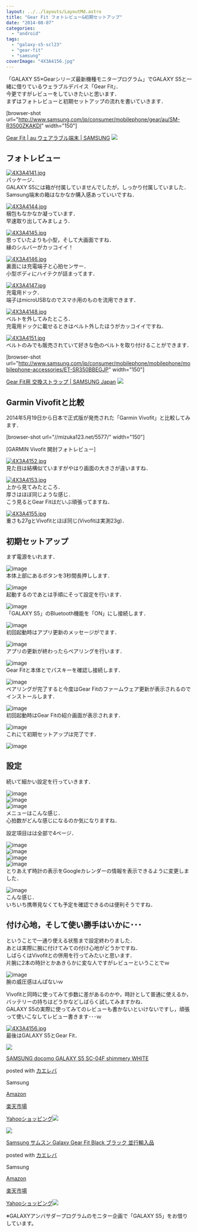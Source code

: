 ```yaml
---
layout: ../../layouts/LayoutMd.astro
title: "Gear Fit フォトレビュー&初期セットアップ"
date: "2014-08-07"
categories: 
  - "android"
tags: 
  - "galaxy-s5-scl23"
  - "gear-fit"
  - "samsung"
coverImage: "4X3A4156.jpg"
---
```


「GALAXY S5×Gearシリーズ最新機種モニタープログラム」でGALAXY S5と一緒に借りているウェラブルデバイス「Gear Fit」．  
今更ですがレビューをしていきたいと思います．  
まずはフォトレビューと初期セットアップの流れを書いていきます．

\[browser-shot url="http://www.samsung.com/jp/consumer/mobilephone/gear/au/SM-R3500ZKAKDI" width="150"\]

[Gear Fit | au ウェアラブル端末 | SAMSUNG](http://www.samsung.com/jp/consumer/mobilephone/gear/au/SM-R3500ZKAKDI) [![](http://b.hatena.ne.jp/entry/image/http://www.samsung.com/jp/consumer/mobilephone/gear/au/SM-R3500ZKAKDI)](http://b.hatena.ne.jp/entry/http://www.samsung.com/jp/consumer/mobilephone/gear/au/SM-R3500ZKAKDI) 

## フォトレビュー

[![4X3A4141.jpg](/wp/images/14528137459_ddafb297c0_b.jpg)](https://www.flickr.com/photos/67522130@N08/14528137459/ "4X3A4141.jpg")  
パッケージ．  
GALAXY S5には箱が付属していませんでしたが，しっかり付属していました．  
Samsung端末の箱はなかなか購入感あっていいですね．

[![4X3A4144.jpg](/wp/images/14528138319_b5d8fa3990_b.jpg)](https://www.flickr.com/photos/67522130@N08/14528138319/ "4X3A4144.jpg")  
梱包もなかなか凝っています．  
早速取り出してみましょう．

[![4X3A4145.jpg](/wp/images/14714787695_111541453c_b.jpg)](https://www.flickr.com/photos/67522130@N08/14714787695/ "4X3A4145.jpg")  
思っていたよりも小型，そして大画面ですね．  
縁のシルバーがカッコイイ！

[![4X3A4146.jpg](/wp/images/14691802196_4dfb466657_b.jpg)](https://www.flickr.com/photos/67522130@N08/14691802196/ "4X3A4146.jpg")  
裏面には充電端子と心拍センサー．  
小型ボディにハイテクが詰まってます．

[![4X3A4147.jpg](/wp/images/14712409774_cc19238a33_b.jpg)](https://www.flickr.com/photos/67522130@N08/14712409774/ "4X3A4147.jpg")  
充電用ドック．  
端子はmicroUSBなのでスマホ用のものを流用できます．

[![4X3A4148.jpg](/wp/images/14712410494_c46c14ddc3_b.jpg)](https://www.flickr.com/photos/67522130@N08/14712410494/ "4X3A4148.jpg")  
ベルトを外してみたところ．  
充電用ドックに載せるときはベルト外したほうがカッコイイですね．

[![4X3A4151.jpg](/wp/images/14691804406_62705e4b51_b.jpg)](https://www.flickr.com/photos/67522130@N08/14691804406/ "4X3A4151.jpg")  
ベルトのみでも販売されていて好きな色のベルトを取り付けることができます．

\[browser-shot url="http://www.samsung.com/jp/consumer/mobilephone/mobilephone/mobilephone-accessories/ET-SR350BBEGJP" width="150"\]

[Gear Fit⽤ 交換ストラップ | SAMSUNG Japan](http://www.samsung.com/jp/consumer/mobilephone/mobilephone/mobilephone-accessories/ET-SR350BBEGJP) [![](http://b.hatena.ne.jp/entry/image/http://www.samsung.com/jp/consumer/mobilephone/mobilephone/mobilephone-accessories/ET-SR350BBEGJP)](http://b.hatena.ne.jp/entry/http://www.samsung.com/jp/consumer/mobilephone/mobilephone/mobilephone-accessories/ET-SR350BBEGJP) 

## Garmin Vivofitと比較

2014年5月19日から日本で正式版が発売された「Garmin Vivofit」と比較してみます．

\[browser-shot url="//mizuka123.net/5577/" width="150"\]

[GARMIN Vivofit 開封フォトレビュー] 

[![4X3A4152.jpg](/wp/images/14528142969_8ac55bf7fc_b.jpg)](https://www.flickr.com/photos/67522130@N08/14528142969/ "4X3A4152.jpg")  
見た目は結構似ていますがやはり画面の大きさが違いますね．

[![4X3A4153.jpg](/wp/images/14714792405_6d293ea52b_b.jpg)](https://www.flickr.com/photos/67522130@N08/14714792405/ "4X3A4153.jpg")  
上から見てみたところ．  
厚さはほぼ同じような感じ．  
こう見るとGear Fitはだいぶ頑張ってますね．

[![4X3A4155.jpg](/wp/images/14691806636_a7f1570247_b.jpg)](https://www.flickr.com/photos/67522130@N08/14691806636/ "4X3A4155.jpg")  
重さも27gとVivofitとほぼ同じ(Vivofitは実測23g)．

## 初期セットアップ

まず電源をいれます．

![image](/wp/images/image3.png "image")  
本体上部にあるボタンを3秒間長押しします．

![image](/wp/images/image4.png "image")  
起動するのであとは手順にそって設定を行います．

![image](/wp/images/image5.png "image")  
「GALAXY S5」のBluetooth機能を「ON」にし接続します．

![image](/wp/images/image6.png "image")  
初回起動時はアプリ更新のメッセージがでます．

![image](/wp/images/image7.png "image")  
アプリの更新が終わったらペアリングを行います．

![image](/wp/images/image8.png "image")  
Gear Fitと本体とでパスキーを確認し接続します．

![image](/wp/images/image9.png "image")  
ペアリングが完了すると今度はGear Fitのファームウェア更新が表示されるのでインストールします．

![image](/wp/images/image10.png "image")  
初回起動時はGear Fitの紹介画面が表示されます．

![image](/wp/images/image11.png "image")  
これにて初期セットアップは完了です．

![image](/wp/images/image12.png "image")

## 設定

続いて細かい設定を行っていきます．

![image](/wp/images/image13.png "image")  
![image](/wp/images/image14.png "image")  
![image](/wp/images/image15.png "image")  
メニューはこんな感じ．  
心拍数がどんな感じになるのか気になりますね．

設定項目はは全部で4ページ．

![image](/wp/images/image16.png "image")  
![image](/wp/images/image17.png "image")  
![image](/wp/images/image18.png "image")  
![image](/wp/images/image19.png "image")  
とりあえず時計の表示をGoogleカレンダーの情報を表示できるように変更しました．

![image](/wp/images/image20.png "image")  
こんな感じ．  
いちいち携帯見なくても予定を確認できるのは便利そうですね．

## 付け心地，そして使い勝手はいかに･･･

ということで一通り使える状態まで設定終わりました．  
あとは実際に腕に付けてみての付け心地がどうかですね．  
しばらくはVivofitとの併用を行ってみたいと思います．  
片腕に2本の時計とかあきらかに変な人ですがレビューということでｗ

![image](/wp/images/image21.png "image")  
腕の威圧感はんぱないｗ

Vivofitと同時に使ってみて歩数に差があるのかや，時計として普通に使えるか，バッテリーの持ちはどうかなどしばらく試してみますかね．  
GALAXY S5の実際に使ってみてのレビューも書かないといけないですし，頑張って使いこなしてレビュー書きます･･･ｗ

[![4X3A4156.jpg](/wp/images/14528356767_b81ba4f770_b.jpg)](https://www.flickr.com/photos/67522130@N08/14528356767/ "4X3A4156.jpg")  
最後はGALAXY S5とGear Fit．

[![](/wp/images/41q8CtlTbIL._SL160_.jpg)](https://www.amazon.co.jp/exec/obidos/ASIN/B00KMJBJP4/mizuka123-22/ref=nosim/)

[SAMSUNG docomo GALAXY S5 SC-04F shimmery WHITE](https://www.amazon.co.jp/exec/obidos/ASIN/B00KMJBJP4/mizuka123-22/ref=nosim/)

posted with [カエレバ](http://kaereba.com)

Samsung

[Amazon](http://www.amazon.co.jp/gp/search?keywords=SAMSUNG%20docomo%20GALAXY%20S5%20SC-04F%20shimmery%20WHITE&__mk_ja_JP=%83J%83%5E%83J%83i&tag=mizuka123-22 "アマゾン")

[楽天市場](https://search.rakuten.co.jp/search/mall/SAMSUNG%20docomo%20GALAXY%20S5%20SC-04F%20shimmery%20WHITE/-/f.1-p.1-s.1-sf.0-st.A-v.2?m=http%3A%2F%2Fm.rakuten.co.jp%2F&x=0&scid=af_pc_ich_link_urltxt&sc2id=af_101_0_0 "楽天市場")

[Yahooショッピング![](//ad.jp.ap.valuecommerce.com/servlet/gifbanner?sid=3066752&pid=881990642)](//ck.jp.ap.valuecommerce.com/servlet/referral?sid=3066752&pid=881990642&vc_url=http%3A%2F%2Fshopping.search.yahoo.co.jp%2Fsearch%3FuIv%3Don%26ei%3DUTF-8%26tab_ex%3Dcommerce%26slider%3D0%26va%3DSAMSUNG%2520docomo%2520GALAXY%2520S5%2520SC-04F%2520shimmery%2520WHITE "Yahooショッピング")

[![](/wp/images/316YaCRhFTL._SL160_.jpg)](https://www.amazon.co.jp/exec/obidos/ASIN/B00JL68J6Q/mizuka123-22/ref=nosim/)

[Samsung サムスン Galaxy Gear Fit Black ブラック 並行輸入品](https://www.amazon.co.jp/exec/obidos/ASIN/B00JL68J6Q/mizuka123-22/ref=nosim/)

posted with [カエレバ](http://kaereba.com)

Samsung

[Amazon](http://www.amazon.co.jp/gp/search?keywords=Samsung%20%83T%83%80%83X%83%93%20Galaxy%20Gear%20Fit%20Black%20%83u%83%89%83b%83N%20%95%C0%8Ds%97A%93%FC%95i&__mk_ja_JP=%83J%83%5E%83J%83i&tag=mizuka123-22 "アマゾン")

[楽天市場](http://hb.afl.rakuten.co.jp/hgc/032b53ee.4b34c5ee.0f4a541e.f440145e/?pc=http%3A%2F%2Fsearch.rakuten.co.jp%2Fsearch%2Fmall%2FSamsung%2520%25E3%2582%25B5%25E3%2583%25A0%25E3%2582%25B9%25E3%2583%25B3%2520Galaxy%2520Gear%2520Fit%2520Black%2520%25E3%2583%2596%25E3%2583%25A9%25E3%2583%2583%25E3%2582%25AF%2520%25E4%25B8%25A6%25E8%25A1%258C%25E8%25BC%25B8%25E5%2585%25A5%25E5%2593%2581%2F-%2Ff.1-p.1-s.1-sf.0-st.A-v.2%3Fx%3D0%26scid%3Daf_ich_link_urltxt%26m%3Dhttp%3A%2F%2Fm.rakuten.co.jp%2F "楽天市場")

[Yahooショッピング![](//ad.jp.ap.valuecommerce.com/servlet/gifbanner?sid=3066752&pid=881990642)](//ck.jp.ap.valuecommerce.com/servlet/referral?sid=3066752&pid=881990642&vc_url=http%3A%2F%2Fshopping.search.yahoo.co.jp%2Fsearch%3FuIv%3Don%26ei%3DUTF-8%26tab_ex%3Dcommerce%26slider%3D0%26va%3DSamsung%2520%25E3%2582%25B5%25E3%2583%25A0%25E3%2582%25B9%25E3%2583%25B3%2520Galaxy%2520Gear%2520Fit%2520Black%2520%25E3%2583%2596%25E3%2583%25A9%25E3%2583%2583%25E3%2582%25AF%2520%25E4%25B8%25A6%25E8%25A1%258C%25E8%25BC%25B8%25E5%2585%25A5%25E5%2593%2581 "Yahooショッピング")

※GALAXYアンバサダープログラムのモニター企画で「GALAXY S5」をお借りしています。
